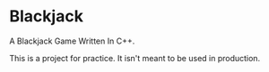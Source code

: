 # Blackjack
A Blackjack Game Written In C++.

This is a project for practice. It isn't meant to be used in production.

